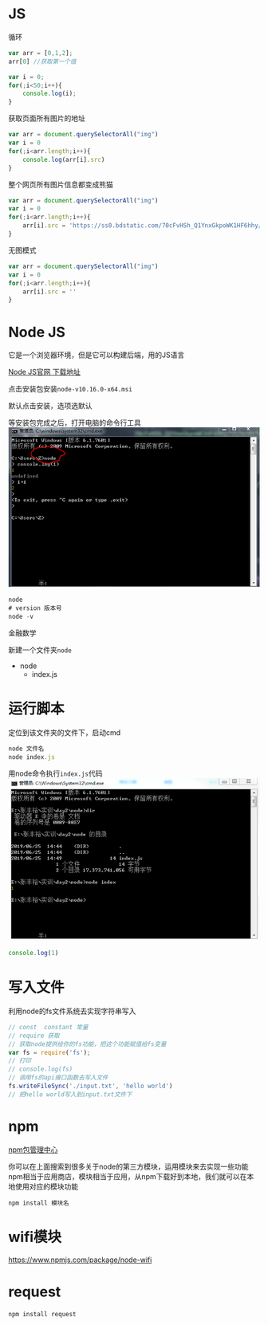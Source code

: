 # JS

循环
```js
var arr = [0,1,2];
arr[0] //获取第一个值
```

```js
var i = 0;
for(;i<50;i++){
    console.log(i);
}
```
获取页面所有图片的地址
```js
var arr = document.querySelectorAll("img")
var i = 0
for(;i<arr.length;i++){
	console.log(arr[i].src)
}
```
整个网页所有图片信息都变成熊猫
```js
var arr = document.querySelectorAll("img")
var i = 0
for(;i<arr.length;i++){
	arr[i].src = 'https://ss0.bdstatic.com/70cFvHSh_Q1YnxGkpoWK1HF6hhy/it/u=4170442874,2519151314&fm=27&gp=0.jpg'
}
```
无图模式
```js
var arr = document.querySelectorAll("img")
var i = 0
for(;i<arr.length;i++){
	arr[i].src = ''
}
```

# Node JS

它是一个浏览器环境，但是它可以构建后端，用的JS语言

[Node JS官网 下载地址](http://nodejs.cn/download/)

点击安装包安装`node-v10.16.0-x64.msi`

默认点击安装，选项选默认

等安装包完成之后，打开电脑的命令行工具
<img src="1.PNG" />
```js
node
# version 版本号
node -v
```

金融数学

新建一个文件夹`node`
- node
	- index.js

# 运行脚本

定位到该文件夹的文件下，启动cmd
```js
node 文件名
node index.js
```

用node命令执行`index.js`代码
<img src="2.PNG">
```js
console.log(1)
```

# 写入文件

利用node的fs文件系统去实现字符串写入
```js
// const  constant 常量
// require 获取
// 获取node提供给你的fs功能，把这个功能赋值给fs变量
var fs = require('fs');
// 打印
// console.log(fs)
// 调用fs的api接口函数去写入文件
fs.writeFileSync('./input.txt', 'hello world')
// 把hello world写入到input.txt文件下
```

# npm

[npm包管理中心](https://www.npmjs.com/)

你可以在上面搜索到很多关于node的第三方模块，运用模块来去实现一些功能
npm相当于应用商店，模块相当于应用，从npm下载好到本地，我们就可以在本地使用对应的模块功能
```
npm install 模块名
```

# wifi模块

https://www.npmjs.com/package/node-wifi

# request

```
npm install request
```
